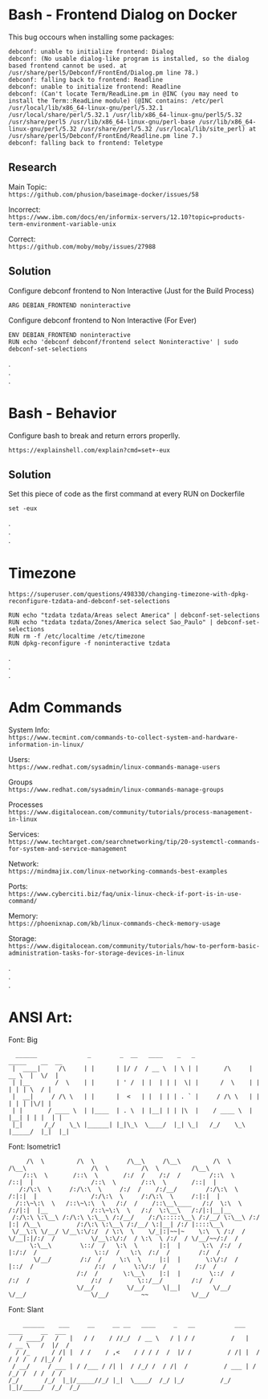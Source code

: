 # Bash - Frontend Dialog on Docker
This bug occours when installing some packages:
```
debconf: unable to initialize frontend: Dialog
debconf: (No usable dialog-like program is installed, so the dialog based frontend cannot be used. at /usr/share/perl5/Debconf/FrontEnd/Dialog.pm line 78.)
debconf: falling back to frontend: Readline
debconf: unable to initialize frontend: Readline
debconf: (Can't locate Term/ReadLine.pm in @INC (you may need to install the Term::ReadLine module) (@INC contains: /etc/perl /usr/local/lib/x86_64-linux-gnu/perl/5.32.1 /usr/local/share/perl/5.32.1 /usr/lib/x86_64-linux-gnu/perl5/5.32 /usr/share/perl5 /usr/lib/x86_64-linux-gnu/perl-base /usr/lib/x86_64-linux-gnu/perl/5.32 /usr/share/perl/5.32 /usr/local/lib/site_perl) at /usr/share/perl5/Debconf/FrontEnd/Readline.pm line 7.)
debconf: falling back to frontend: Teletype
```
## Research
Main Topic:  
``` https://github.com/phusion/baseimage-docker/issues/58 ```  

Incorrect:  
``` https://www.ibm.com/docs/en/informix-servers/12.10?topic=products-term-environment-variable-unix ```  

Correct:  
``` https://github.com/moby/moby/issues/27988 ```  

## Solution
Configure debconf frontend to Non Interactive (Just for the Build Process)
```
ARG DEBIAN_FRONTEND noninteractive
```
Configure debconf frontend to Non Interactive (For Ever)
```
ENV DEBIAN_FRONTEND noninteractive
RUN echo 'debconf debconf/frontend select Noninteractive' | sudo debconf-set-selections
```

.  
.  
.  

# Bash - Behavior
Configure bash to break and return errors properlly.

```
https://explainshell.com/explain?cmd=set+-eux
```
## Solution
Set this piece of code as the first command at every RUN on Dockerfile
```
set -eux
```

.  
.  
.  

# Timezone
``` https://superuser.com/questions/498330/changing-timezone-with-dpkg-reconfigure-tzdata-and-debconf-set-selections ```
```
RUN echo "tzdata tzdata/Areas select America" | debconf-set-selections
RUN echo "tzdata tzdata/Zones/America select Sao_Paulo" | debconf-set-selections
RUN rm -f /etc/localtime /etc/timezone
RUN dpkg-reconfigure -f noninteractive tzdata
```

.  
.  
.  

# Adm Commands
System Info:  
``` https://www.tecmint.com/commands-to-collect-system-and-hardware-information-in-linux/ ```  

Users:  
``` https://www.redhat.com/sysadmin/linux-commands-manage-users ```  

Groups  
``` https://www.redhat.com/sysadmin/linux-commands-manage-groups ```  

Processes  
``` https://www.digitalocean.com/community/tutorials/process-management-in-linux ```  

Services:  
``` https://www.techtarget.com/searchnetworking/tip/20-systemctl-commands-for-system-and-service-management ```  

Network:  
``` https://mindmajix.com/linux-networking-commands-best-examples ```

Ports:  
``` https://www.cyberciti.biz/faq/unix-linux-check-if-port-is-in-use-command/ ```

Memory:  
``` https://phoenixnap.com/kb/linux-commands-check-memory-usage ```

Storage:  
``` https://www.digitalocean.com/community/tutorials/how-to-perform-basic-administration-tasks-for-storage-devices-in-linux ```  

.  
.  
.  


# ANSI Art:

Font: Big
```
  ______              _        _  __   ____    _   _                _____    __  __ 
 |  ____|     /\     | |      | |/ /  / __ \  | \ | |       /\     |  __ \  |  \/  |
 | |__       /  \    | |      | ' /  | |  | | |  \| |      /  \    | |  | | | \  / |
 |  __|     / /\ \   | |      |  <   | |  | | | . ` |     / /\ \   | |  | | | |\/| |
 | |       / ____ \  | |____  | . \  | |__| | | |\  |    / ____ \  | |__| | | |  | |
 |_|      /_/    \_\ |______| |_|\_\  \____/  |_| \_|   /_/    \_\ |_____/  |_|  |_|
```

Font: Isometric1
```
     /\  \         /\  \         /\__\     /\__\         /\  \         /\__\                  /\  \         /\  \         /\__\    
    /::\  \       /::\  \       /:/  /    /:/  /        /::\  \       /::|  |                /::\  \       /::\  \       /::|  |   
   /:/\:\  \     /:/\:\  \     /:/  /    /:/__/        /:/\:\  \     /:|:|  |               /:/\:\  \     /:/\:\  \     /:|:|  |   
  /::\~\:\  \   /::\~\:\  \   /:/  /    /::\__\____   /:/  \:\  \   /:/|:|  |__            /::\~\:\  \   /:/  \:\__\   /:/|:|__|__ 
 /:/\:\ \:\__\ /:/\:\ \:\__\ /:/__/    /:/\:::::\__\ /:/__/ \:\__\ /:/ |:| /\__\          /:/\:\ \:\__\ /:/__/ \:|__| /:/ |::::\__\
 \/__\:\ \/__/ \/__\:\/:/  / \:\  \    \/_|:|~~|~    \:\  \ /:/  / \/__|:|/:/  /          \/__\:\/:/  / \:\  \ /:/  / \/__/~~/:/  /
      \:\__\        \::/  /   \:\  \      |:|  |      \:\  /:/  /      |:/:/  /                \::/  /   \:\  /:/  /        /:/  / 
       \/__/        /:/  /     \:\  \     |:|  |       \:\/:/  /       |::/  /                 /:/  /     \:\/:/  /        /:/  /  
                   /:/  /       \:\__\    |:|  |        \::/  /        /:/  /                 /:/  /       \::/__/        /:/  /   
                   \/__/         \/__/     \|__|         \/__/         \/__/                  \/__/         ~~            \/__/    
```

Font: Slant
```
    ______    ___     __     __ __   ____     _   __           ___     ____     __  ___
   / ____/   /   |   / /    / //_/  / __ \   / | / /          /   |   / __ \   /  |/  /
  / /_      / /| |  / /    / ,<    / / / /  /  |/ /          / /| |  / / / /  / /|_/ / 
 / __/     / ___ | / /___ / /| |  / /_/ /  / /|  /          / ___ | / /_/ /  / /  / /  
/_/       /_/  |_|/_____//_/ |_|  \____/  /_/ |_/          /_/  |_|/_____/  /_/  /_/   
```
